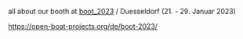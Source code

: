 all about our booth at [boot_2023](https://www.boot.de) / Duesseldorf (21. - 29. Januar 2023)

https://open-boat-projects.org/de/boot-2023/
